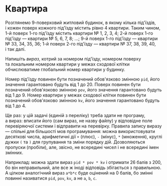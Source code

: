 # Квартира

Розглянемо 9-поверховий житловий будинок, в&nbsp;якому кілька під'їздів, і&nbsp;кожен поверх кожного під'їзду містить рівно 4&nbsp;квартири. Таким чином, 1-й поверх 1-го під'їзду містить квартири №&nbsp;1, 2, 3, 4; 2-й поверх 1-го під'їзду — квартири №&nbsp;5, 6, 7, 8; ...; 9-й поверх 1-го під'їзду — квартири №&nbsp;33, 34, 35, 36; 1-й поверх 2-го під'їзду — квартири №&nbsp;37, 38, 39, 40, і&nbsp;так далі.

Напишіть *вираз*, котрий за&nbsp;номером під'їзду, номером поверху та&nbsp;локальним номером квартири у&nbsp;межах сходової клітки обчислюватиме глобальний номер квартири у&nbsp;будинку.

Номер під'їзду повинен бути позначений обов'язково змінною `pid`, його значення гарантовано будуть від 1 до&nbsp;20.
Поверх повинен бути позначений обов'язково змінною `pov`, його значення гарантовано будуть від 1 до&nbsp;9.
Номер квартири у&nbsp;межах сходової клітки повинен бути позначений обов'язково змінною `kv`, його значення гарантовано будуть від 1 до&nbsp;4.

Ще раз: у&nbsp;цій задачі (єдиній з&nbsp;переліку) треба здати не програму, а&nbsp;вираз: вписати його (сам вираз, не назву файлу) у&nbsp;відповідне поле перевіряючої системи і&nbsp;відправити на&nbsp;перевірку. Правила запису виразу — спільні для більшості мов програмування: можна використовувати десяткові числа, арифметичні дії `+` (плюс), `-` (мінус), `*` (множення), круглі дужки `(` та&nbsp;`)` для групування та&nbsp;зміни порядку дій. Дозволяються пропуски (пробіли), але, звісно, не всередині чисел і&nbsp;не всередині імен змінних.

Наприклад: можна здати вираз `pid * pov * kv` і&nbsp;отримати 26&nbsp;балів з&nbsp;200, бо він неправильний, але все ж іноді відповідь збігається з&nbsp;правильною. А&nbsp;цілком аналогічний вираз `a*b*c` буде оцінений на&nbsp;0&nbsp;балів, бо змінні повинні називатися `pid`, `pov`, `kv`, а&nbsp;не `a`, `b`, `c`.
